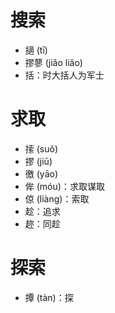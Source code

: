 # 搜索
* 擿 (tī)
* 摎蓼 (jiǎo liǎo)
* 括：时大括人为军士
# 求取
* 𢱢 (suǒ)
* 摎 (jiū)
* 徼 (yāo)
* 侔 (móu)：求取谋取
* 倞 (liàng)：索取
* 趁：追求
* 趂：同趁
# 探索
* 撢 (tàn)：探